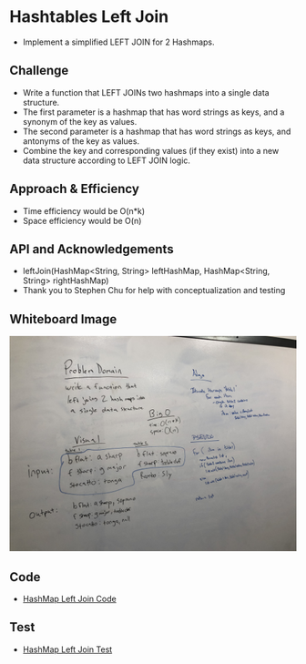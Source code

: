 # Hashtables Left Join
- Implement a simplified LEFT JOIN for 2 Hashmaps.

## Challenge
- Write a function that LEFT JOINs two hashmaps into a single data structure.
- The first parameter is a hashmap that has word strings as keys, and a synonym of the key as values.
- The second parameter is a hashmap that has word strings as keys, and antonyms of the key as values.
- Combine the key and corresponding values (if they exist) into a new data structure according to LEFT JOIN logic.

## Approach & Efficiency
- Time efficiency would be O(n*k)
- Space efficiency would be O(n)

## API and Acknowledgements
- leftJoin(HashMap<String, String> leftHashMap, HashMap<String, String> rightHashMap)
- Thank you to Stephen Chu for help with conceptualization and testing

## Whiteboard Image
![](../img/HashMapLeftJoin.jpeg)

## Code
- [HashMap Left Join Code](../../src/main/java/Java/LeftJoin/LeftJoin.java)

## Test
- [HashMap Left Join Test](../../src/test/java/Java/LeftJoin/LeftJoinTest.java)
